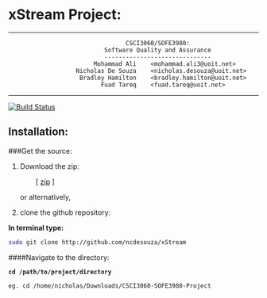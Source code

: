 <link rel="stylesheet" href="/path/to/styles/default.css">
<script src=src="//cdnjs.cloudflare.com/ajax/libs/highlight.js/8.4/highlight.min.js"></script>
<script>hljs.initHighlightingOnLoad();</script>

xStream Project: 
===============
---

                                     CSCI3060/SOFE3980: 
                               Software Quality and Assurance
                               ------------------------------
                            Mohammad Ali    <mohammad.ali3@uoit.net>
                       Nicholas De Souza    <nicholas.desouza@uoit.net>
                        Bradley Hamilton    <bradley.hamilton@uoit.net>
                              Fuad Tareq    <fuad.tareq@uoit.net>


---

[![Build Status](https://magnum.travis-ci.com/ncdesouza/xstream.svg?token=WZRVmSR43sduJMwFxmyr)](https://magnum.travis-ci.com/ncdesouza/xstream)

Installation:
-------------

###Get the source:

1. Download the zip:

    &nbsp;&nbsp;&nbsp;&nbsp;&nbsp;&nbsp;&nbsp;&nbsp;\[ [zip][id2] \] 

    or alternatively, 

2. clone the github repository:

__In terminal type:__

```bash
sudo git clone http://github.com/ncdesouza/xStream
```

[id1]: <https://magnum.travis-ci.com/ncdesouza/xstream.svg?token=WZRVmSR43sduJMwFxmyr>
    
[id2]: <https://github.com/100481185/CSCI3060-SOFE3980-Project/archive/master.zip> 
    "zip"
        
    
####Navigate to the directory:

__`cd /path/to/project/directory`__

```
eg. cd /home/nicholas/Downloads/CSCI3060-SOFE3980-Project
```


